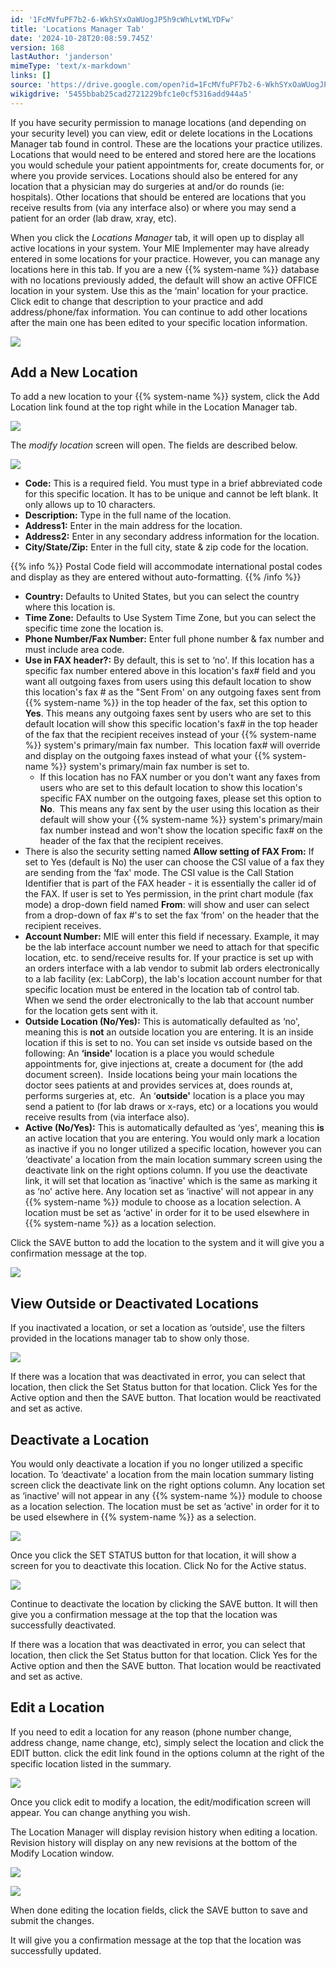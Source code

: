 ```yaml
---
id: '1FcMVfuPF7b2-6-WkhSYxOaWUogJP5h9cWhLvtWLYDFw'
title: 'Locations Manager Tab'
date: '2024-10-28T20:08:59.745Z'
version: 168
lastAuthor: 'janderson'
mimeType: 'text/x-markdown'
links: []
source: 'https://drive.google.com/open?id=1FcMVfuPF7b2-6-WkhSYxOaWUogJP5h9cWhLvtWLYDFw'
wikigdrive: '5455bbab25cad2721229bfc1e0cf5316add944a5'
---
```

If you have security permission to manage locations (and depending on your security level) you can view, edit or delete locations in the Locations Manager tab found in control. These are the locations your practice utilizes. Locations that would need to be entered and stored here are the locations you would schedule your patient appointments for, create documents for, or where you provide services. Locations should also be entered for any location that a physician may do surgeries at and/or do rounds (ie: hospitals). Other locations that should be entered are locations that you receive results from (via any interface also) or where you may send a patient for an order (lab draw, xray, etc).

When you click the *Locations Manager* tab, it will open up to display all active locations in your system. Your MIE Implementer may have already entered in some locations for your practice. However, you can manage any locations here in this tab. If you are a new {{% system-name %}} database with no locations previously added, the default will show an active OFFICE location in your system. Use this as the ‘main' location for your practice. Click edit to change that description to your practice and add address/phone/fax information. You can continue to add other locations after the main one has been edited to your specific location information.

![](../locations-manager-tab.assets/df08a99e8bd5ac316543f53f75e85c6e.png)

## Add a New Location

To add a new location to your {{% system-name %}} system, click the Add Location link found at the top right while in the Location Manager tab.

![](../locations-manager-tab.assets/9624f36d5017ba016433a9f14e9ee762.png)

The *modify location* screen will open. The fields are described below.

![](../locations-manager-tab.assets/762ffa1e6fcc41c00dd1b48bf5e676b0.png)

* <strong>Code:</strong> This is a required field. You must type in a brief abbreviated code for this specific location. It has to be unique and cannot be left blank. It only allows up to 10 characters.
* <strong>Description:</strong> Type in the full name of the location.
* <strong>Address1:</strong> Enter in the main address for the location.
* <strong>Address2:</strong> Enter in any secondary address information for the location.
* <strong>City/State/Zip:</strong> Enter in the full city, state & zip code for the location.

{{% info %}}
Postal Code field will accommodate international postal codes and display as they are entered without auto-formatting.
{{% /info %}}

* <strong>Country:</strong> Defaults to United States, but you can select the country where this location is.
* <strong>Time Zone:</strong> Defaults to Use System Time Zone, but you can select the specific time zone the location is.
* <strong>Phone Number/Fax Number:</strong> Enter full phone number & fax number and must include area code.
* <strong>Use in FAX header?:</strong> By default, this is set to ‘no'. If this location has a specific fax number entered above in this location's fax# field and you want all outgoing faxes from users using this default location to show this location's fax # as the "Sent From' on any outgoing faxes sent from {{% system-name %}} in the top header of the fax, set this option to <strong>Yes</strong>. This means any outgoing faxes sent by users who are set to this default location will show this specific location's fax# in the top header of the fax that the recipient receives instead of your {{% system-name %}} system's primary/main fax number.  This location fax# will override and display on the outgoing faxes instead of what your {{% system-name %}} system's primary/main fax number is set to.
    * If this location has no FAX number or you don't want any faxes from users who are set to this default location to show this location's specific FAX number on the outgoing faxes, please set this option to <strong>No</strong>.  This means any fax sent by the user using this location as their default will show your {{% system-name %}} system's primary/main fax number instead and won't show the location specific fax# on the header of the fax that the recipient receives.
* There is also the security setting named <strong>Allow setting of FAX From:</strong> If set to Yes (default is No) the user can choose the CSI value of a fax they are sending from the ‘fax' mode. The CSI value is the Call Station Identifier that is part of the FAX header - it is essentially the caller id of the FAX. If user is set to Yes permission, in the print chart module (fax mode) a drop-down field named <strong>From</strong>: will show and user can select from a drop-down of fax #'s to set the fax ‘from' on the header that the recipient receives.
* <strong>Account Number:</strong> MIE will enter this field if necessary. Example, it may be the lab interface account number we need to attach for that specific location, etc. to send/receive results for. If your practice is set up with an orders interface with a lab vendor to submit lab orders electronically to a lab facility (ex: LabCorp), the lab's location account number for that specific location must be entered in the location tab of control tab. When we send the order electronically to the lab that account number for the location gets sent with it.
* <strong>Outside Location (No/Yes):</strong> This is automatically defaulted as ‘no', meaning this is <strong>not</strong> an outside location you are entering. It is an inside location if this is set to no. You can set inside vs outside based on the following: An <strong>‘inside'</strong> location is a place you would schedule appointments for, give injections at, create a document for (the add document screen).  Inside locations being your main locations the doctor sees patients at and provides services at, does rounds at, performs surgeries at, etc.  An ‘<strong>outside'</strong> location is a place you may send a patient to (for lab draws or x-rays, etc) or a locations you would receive results from (via interface also).
* <strong>Active (No/Yes):</strong> This is automatically defaulted as ‘yes', meaning this <strong>is</strong> an active location that you are entering. You would only mark a location as inactive if you no longer utilized a specific location, however you can ‘deactivate' a location from the main location summary screen using the deactivate link on the right options column. If you use the deactivate link, it will set that location as ‘inactive' which is the same as marking it as ‘no' active here. Any location set as ‘inactive' will not appear in any {{% system-name %}} module to choose as a location selection. A location must be set as ‘active' in order for it to be used elsewhere in {{% system-name %}} as a location selection.

Click the SAVE button to add the location to the system and it will give you a confirmation message at the top.

![](../locations-manager-tab.assets/eef550176e88e9030344a0a18c0b31c1.png)

## View Outside or Deactivated Locations

If you inactivated a location, or set a location as ‘outside', use the filters provided in the locations manager tab to show only those.

![](../locations-manager-tab.assets/cd6922871bf52bf3dbdad64e65264369.png)

If there was a location that was deactivated in error, you can select that location, then click the Set Status button for that location. Click Yes for the Active option and then the SAVE button. That location would be reactivated and set as active.

## Deactivate a Location

You would only deactivate a location if you no longer utilized a specific location. To ‘deactivate' a location from the main location summary listing screen click the deactivate link on the right options column. Any location set as ‘inactive' will not appear in any {{% system-name %}} module to choose as a location selection. The location must be set as ‘active' in order for it to be used elsewhere in {{% system-name %}} as a selection.

![](../locations-manager-tab.assets/519258de0c2c3daf54c81a0ca3f6c02a.png)

Once you click the SET STATUS button for that location, it will show a screen for you to deactivate this location. Click No for the Active status.

![](../locations-manager-tab.assets/91421dcc62f33fa688408add73ee2286.png)

Continue to deactivate the location by clicking the SAVE button. It will then give you a confirmation message at the top that the location was successfully deactivated.

If there was a location that was deactivated in error, you can select that location, then click the Set Status button for that location. Click Yes for the Active option and then the SAVE button. That location would be reactivated and set as active.

## Edit a Location

If you need to edit a location for any reason (phone number change, address change, name change, etc), simply select the location and click the EDIT button. click the edit link found in the options column at the right of the specific location listed in the summary.

![](../locations-manager-tab.assets/c690dbdea9ab2872d05d07455fef3068.png)

Once you click edit to modify a location, the edit/modification screen will appear. You can change anything you wish.

The Location Manager will display revision history when editing a location. Revision history will display on any new revisions at the bottom of the Modify Location window.

![](../locations-manager-tab.assets/45fb343f011a0e4eb87787fbb431f535.png)

![](../locations-manager-tab.assets/0bcaee5370eb2921fd28f3e9f4c48b92.png)

When done editing the location fields, click the SAVE button to save and submit the changes.

It will give you a confirmation message at the top that the location was successfully updated.
